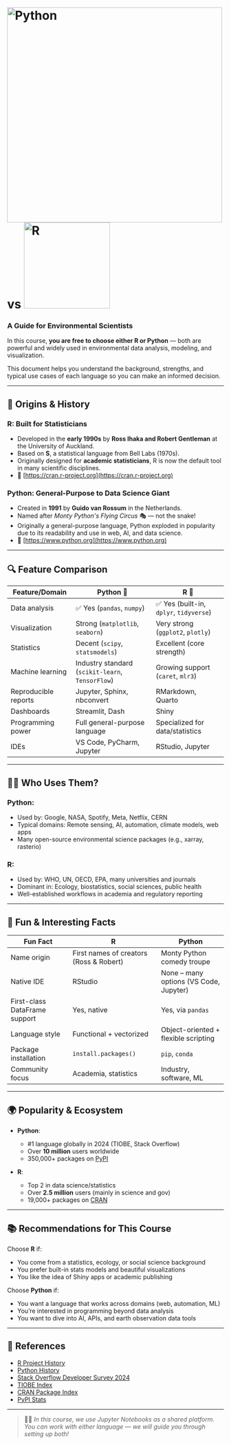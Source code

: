 # <img src="https://www.python.org/static/community_logos/python-logo-inkscape.svg" alt="Python" width="500"/> vs <img src="https://www.r-project.org/logo/Rlogo.png" alt="R" width="200"/>  
### A Guide for Environmental Scientists


In this course, **you are free to choose either R or Python** — both are powerful and widely used in environmental data analysis, modeling, and visualization.

This document helps you understand the background, strengths, and typical use cases of each language so you can make an informed decision.

---

## 🔹 Origins & History

### **R: Built for Statisticians**
- Developed in the **early 1990s** by **Ross Ihaka and Robert Gentleman** at the University of Auckland.
- Based on **S**, a statistical language from Bell Labs (1970s).
- Originally designed for **academic statisticians**, R is now the default tool in many scientific disciplines.
- 📎 [https://cran.r-project.org](https://cran.r-project.org)

### **Python: General-Purpose to Data Science Giant**
- Created in **1991** by **Guido van Rossum** in the Netherlands.
- Named after *Monty Python's Flying Circus* 🎭 — not the snake!
- Originally a general-purpose language, Python exploded in popularity due to its readability and use in web, AI, and data science.
- 📎 [https://www.python.org](https://www.python.org)

---

## 🔍 Feature Comparison

| Feature/Domain         | Python 🐍                         | R 🧮                               |
|------------------------|----------------------------------|------------------------------------|
| Data analysis          | ✅ Yes (`pandas`, `numpy`)        | ✅ Yes (built-in, `dplyr`, `tidyverse`) |
| Visualization          | Strong (`matplotlib`, `seaborn`) | Very strong (`ggplot2`, `plotly`) |
| Statistics             | Decent (`scipy`, `statsmodels`)  | Excellent (core strength)         |
| Machine learning       | Industry standard (`scikit-learn`, `TensorFlow`) | Growing support (`caret`, `mlr3`) |
| Reproducible reports   | Jupyter, Sphinx, nbconvert        | RMarkdown, Quarto                 |
| Dashboards             | Streamlit, Dash                  | Shiny                             |
| Programming power      | Full general-purpose language     | Specialized for data/statistics   |
| IDEs                   | VS Code, PyCharm, Jupyter         | RStudio, Jupyter                  |

---

## 🧑‍🔬 Who Uses Them?

### **Python**:
- Used by: Google, NASA, Spotify, Meta, Netflix, CERN
- Typical domains: Remote sensing, AI, automation, climate models, web apps
- Many open-source environmental science packages (e.g., xarray, rasterio)

### **R**:
- Used by: WHO, UN, OECD, EPA, many universities and journals
- Dominant in: Ecology, biostatistics, social sciences, public health
- Well-established workflows in academia and regulatory reporting

---

## 🎉 Fun & Interesting Facts

| Fun Fact                       | R                                         | Python                                     |
|--------------------------------|-------------------------------------------|--------------------------------------------|
| Name origin                    | First names of creators (Ross & Robert)   | Monty Python comedy troupe                 |
| Native IDE                     | RStudio                                   | None – many options (VS Code, Jupyter)     |
| First-class DataFrame support  | Yes, native                               | Yes, via `pandas`                          |
| Language style                 | Functional + vectorized                   | Object-oriented + flexible scripting       |
| Package installation           | `install.packages()`                      | `pip`, `conda`                             |
| Community focus                | Academia, statistics                      | Industry, software, ML                     |

---

## 🌍 Popularity & Ecosystem

- **Python**:
  - #1 language globally in 2024 (TIOBE, Stack Overflow)
  - Over **10 million** users worldwide
  - 350,000+ packages on [PyPI](https://pypi.org)

- **R**:
  - Top 2 in data science/statistics
  - Over **2.5 million** users (mainly in science and gov)
  - 19,000+ packages on [CRAN](https://cran.r-project.org/web/packages/)

---

## 📚 Recommendations for This Course

Choose **R** if:
- You come from a statistics, ecology, or social science background
- You prefer built-in stats models and beautiful visualizations
- You like the idea of Shiny apps or academic publishing

Choose **Python** if:
- You want a language that works across domains (web, automation, ML)
- You’re interested in programming beyond data analysis
- You want to dive into AI, APIs, and earth observation data tools

---

## 📎 References

- [R Project History](https://www.r-project.org/about.html)
- [Python History](https://www.python.org/doc/essays/blurb/)
- [Stack Overflow Developer Survey 2024](https://insights.stackoverflow.com/survey)
- [TIOBE Index](https://www.tiobe.com/tiobe-index/)
- [CRAN Package Index](https://cran.r-project.org/web/packages/)
- [PyPI Stats](https://pypi.org)

---

> 🧑‍🏫 *In this course, we use Jupyter Notebooks as a shared platform. You can work with either language — we will guide you through setting up both!*
